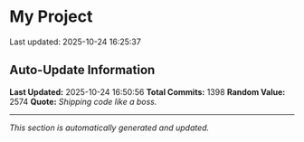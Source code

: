 # My Project


Last updated: 2025-10-24 16:25:37





























































































































































































































































































































































































































































































































































































































































































































































































































































































































































































































































































































































































































































































































































































































































































































































































































































































































































































































































## Auto-Update Information

**Last Updated:** 2025-10-24 16:50:56
**Total Commits:** 1398
**Random Value:** 2574
**Quote:** _Shipping code like a boss._

---
_This section is automatically generated and updated._